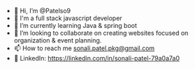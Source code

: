 - 👋 Hi, I’m @Patelso9
- 👀 I'm a full stack javascript developer
- 🌱 I’m currently learning Java & spring boot
- 💞️ I’m looking to collaborate on creating websites focused on organization & event planning. 
- 📫 How to reach me sonali.patel.pkg@gmail.com
- 🔗 LinkedIn: https://linkedin.com/in/sonali-patel-79a0a7a0
